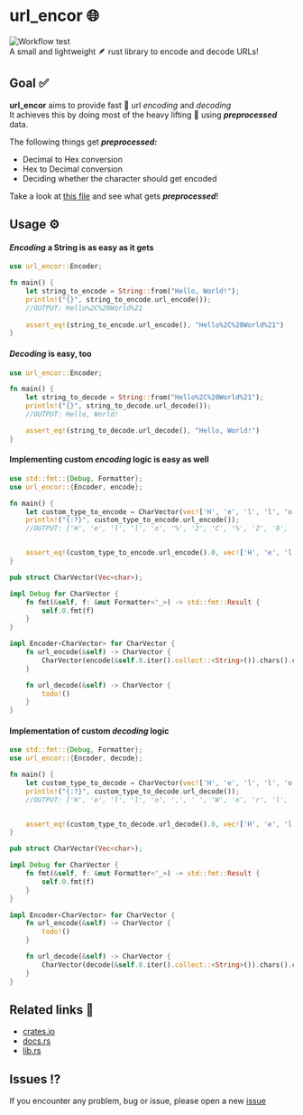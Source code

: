 
# url_encor :globe_with_meridians:

![Workflow test](https://github.com/Dari-OS/url_encor/actions/workflows/rust.yml/badge.svg)  
A small and lightweight :feather: rust library to encode and decode URLs!


## Goal :white_check_mark:

**url_encor** aims to provide fast :rocket: url _encoding_ and _decoding_  
It achieves this by doing most of the heavy lifting :muscle: using ___preprocessed___ data.  

The following things get ___preprocessed:___
 - Decimal to Hex conversion
 - Hex to Decimal conversion
 - Deciding whether the character should get encoded

Take a look at [this file](./src/preprocessing.rs) and see what gets ___preprocessed___!

## Usage :gear:
  
   
#### _Encoding_ a String is as easy as it gets
```rust
use url_encor::Encoder;

fn main() {
    let string_to_encode = String::from("Hello, World!");
    println!("{}", string_to_encode.url_encode());
    //OUTPUT: Hello%2C%20World%21
    
    assert_eq!(string_to_encode.url_encode(), "Hello%2C%20World%21")
}
```
  
  
#### _Decoding_ is easy, too
```rust
use url_encor::Encoder;

fn main() {
    let string_to_decode = String::from("Hello%2C%20World%21");
    println!("{}", string_to_decode.url_decode());
    //OUTPUT: Hello, World!

    assert_eq!(string_to_decode.url_decode(), "Hello, World!")
}
```
  
  
#### Implementing custom _encoding_ logic is easy as well
```rust
use std::fmt::{Debug, Formatter};
use url_encor::{Encoder, encode};

fn main() {
    let custom_type_to_encode = CharVector(vec!['H', 'e', 'l', 'l', 'o', ',', ' ', 'W', 'o', 'r', 'l', 'd', '!' ]);
    println!("{:?}", custom_type_to_encode.url_encode());
    //OUTPUT: ['H', 'e', 'l', 'l', 'o', '%', '2', 'C', '%', '2', '0', 'W', 'o', 'r', 'l', 'd', '%', '2', '1']


    assert_eq!(custom_type_to_encode.url_encode().0, vec!['H', 'e', 'l', 'l', 'o', '%', '2', 'C', '%', '2', '0', 'W', 'o', 'r', 'l', 'd', '%', '2', '1'])
}

pub struct CharVector(Vec<char>);

impl Debug for CharVector {
    fn fmt(&self, f: &mut Formatter<'_>) -> std::fmt::Result {
        self.0.fmt(f)
    }
}

impl Encoder<CharVector> for CharVector {
    fn url_encode(&self) -> CharVector {
        CharVector(encode(&self.0.iter().collect::<String>()).chars().collect())
    }

    fn url_decode(&self) -> CharVector {
        todo!()
    }
}
```
  

#### Implementation of custom _decoding_ logic 
```rust
use std::fmt::{Debug, Formatter};
use url_encor::{Encoder, decode};

fn main() {
    let custom_type_to_decode = CharVector(vec!['H', 'e', 'l', 'l', 'o', '%', '2', 'C', '%', '2', '0', 'W', 'o', 'r', 'l', 'd', '%', '2', '1']);
    println!("{:?}", custom_type_to_decode.url_decode());
    //OUTPUT: ['H', 'e', 'l', 'l', 'o', ',', ' ', 'W', 'o', 'r', 'l', 'd', '!']


    assert_eq!(custom_type_to_decode.url_decode().0, vec!['H', 'e', 'l', 'l', 'o', ',', ' ', 'W', 'o', 'r', 'l', 'd', '!' ])
}

pub struct CharVector(Vec<char>);

impl Debug for CharVector {
    fn fmt(&self, f: &mut Formatter<'_>) -> std::fmt::Result {
        self.0.fmt(f)
    }
}

impl Encoder<CharVector> for CharVector {
    fn url_encode(&self) -> CharVector {
        todo!()
    }

    fn url_decode(&self) -> CharVector {
        CharVector(decode(&self.0.iter().collect::<String>()).chars().collect())
    }
}
```
## Related links :link:

 - [crates.io](https://crates.io/crates/url_encor/)
 - [docs.rs](https://docs.rs/url_encor/latest/url_encor/)
 - [lib.rs](https://lib.rs/crates/url_encor)


## Issues :interrobang:

If you encounter any problem, bug or issue, please open a new [issue](https://github.com/Dari-OS/url_encor/issues/new)

